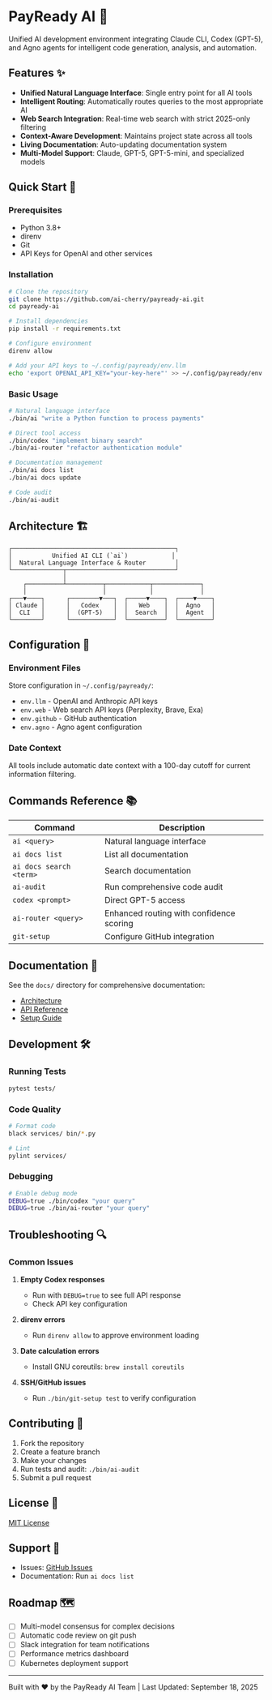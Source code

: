 # PayReady AI 🚀

Unified AI development environment integrating Claude CLI, Codex (GPT-5), and Agno agents for intelligent code generation, analysis, and automation.

## Features ✨

- **Unified Natural Language Interface**: Single entry point for all AI tools
- **Intelligent Routing**: Automatically routes queries to the most appropriate AI
- **Web Search Integration**: Real-time web search with strict 2025-only filtering
- **Context-Aware Development**: Maintains project state across all tools
- **Living Documentation**: Auto-updating documentation system
- **Multi-Model Support**: Claude, GPT-5, GPT-5-mini, and specialized models

## Quick Start 🎯

### Prerequisites
- Python 3.8+
- direnv
- Git
- API Keys for OpenAI and other services

### Installation

```bash
# Clone the repository
git clone https://github.com/ai-cherry/payready-ai.git
cd payready-ai

# Install dependencies
pip install -r requirements.txt

# Configure environment
direnv allow

# Add your API keys to ~/.config/payready/env.llm
echo 'export OPENAI_API_KEY="your-key-here"' >> ~/.config/payready/env.llm
```

### Basic Usage

```bash
# Natural language interface
./bin/ai "write a Python function to process payments"

# Direct tool access
./bin/codex "implement binary search"
./bin/ai-router "refactor authentication module"

# Documentation management
./bin/ai docs list
./bin/ai docs update

# Code audit
./bin/ai-audit
```

## Architecture 🏗️

```
┌─────────────────────────────────────────────┐
│           Unified AI CLI (`ai`)            │
│  Natural Language Interface & Router        │
└──────────────┬──────────────────────────────┘
               │
    ┌──────────┴──────────┬────────────┬─────────────┐
    │                     │            │             │
┌───▼────┐      ┌────────▼───┐  ┌─────▼────┐  ┌────▼────┐
│ Claude │      │   Codex    │  │   Web    │  │  Agno   │
│  CLI   │      │  (GPT-5)   │  │  Search  │  │  Agent  │
└────────┘      └────────────┘  └──────────┘  └─────────┘
```

## Configuration 🔧

### Environment Files
Store configuration in `~/.config/payready/`:
- `env.llm` - OpenAI and Anthropic API keys
- `env.web` - Web search API keys (Perplexity, Brave, Exa)
- `env.github` - GitHub authentication
- `env.agno` - Agno agent configuration

### Date Context
All tools include automatic date context with a 100-day cutoff for current information filtering.

## Commands Reference 📚

| Command | Description |
|---------|-------------|
| `ai <query>` | Natural language interface |
| `ai docs list` | List all documentation |
| `ai docs search <term>` | Search documentation |
| `ai-audit` | Run comprehensive code audit |
| `codex <prompt>` | Direct GPT-5 access |
| `ai-router <query>` | Enhanced routing with confidence scoring |
| `git-setup` | Configure GitHub integration |

## Documentation 📖

See the `docs/` directory for comprehensive documentation:
- [Architecture](docs/ARCHITECTURE/UNIFIED_AI_INTEGRATION_ARCHITECTURE.md)
- [API Reference](docs/REFERENCES/CLI_REFERENCE.md)
- [Setup Guide](docs/GUIDES/SETUP_GUIDE.md)

## Development 🛠️

### Running Tests
```bash
pytest tests/
```

### Code Quality
```bash
# Format code
black services/ bin/*.py

# Lint
pylint services/
```

### Debugging
```bash
# Enable debug mode
DEBUG=true ./bin/codex "your query"
DEBUG=true ./bin/ai-router "your query"
```

## Troubleshooting 🔍

### Common Issues

1. **Empty Codex responses**
   - Run with `DEBUG=true` to see full API response
   - Check API key configuration

2. **direnv errors**
   - Run `direnv allow` to approve environment loading

3. **Date calculation errors**
   - Install GNU coreutils: `brew install coreutils`

4. **SSH/GitHub issues**
   - Run `./bin/git-setup test` to verify configuration

## Contributing 🤝

1. Fork the repository
2. Create a feature branch
3. Make your changes
4. Run tests and audit: `./bin/ai-audit`
5. Submit a pull request

## License 📄

[MIT License](LICENSE)

## Support 💬

- Issues: [GitHub Issues](https://github.com/ai-cherry/payready-ai/issues)
- Documentation: Run `ai docs list`

## Roadmap 🗺️

- [ ] Multi-model consensus for complex decisions
- [ ] Automatic code review on git push
- [ ] Slack integration for team notifications
- [ ] Performance metrics dashboard
- [ ] Kubernetes deployment support

---

Built with ❤️ by the PayReady AI Team | Last Updated: September 18, 2025